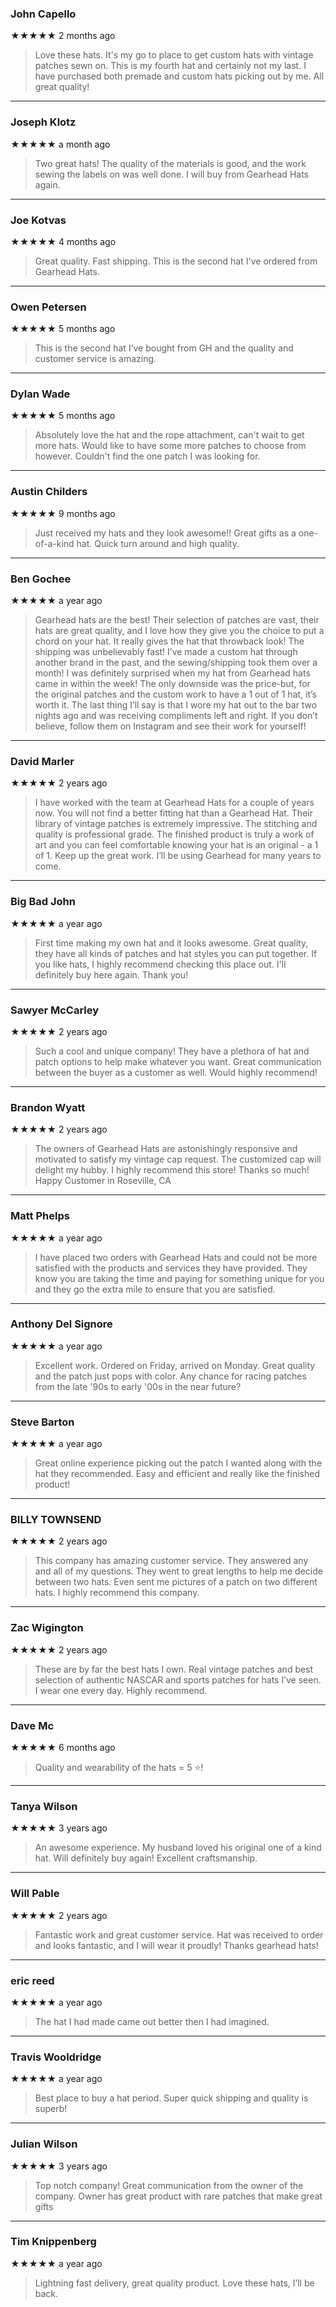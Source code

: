 ### John Capello
★★★★★
2 months ago

> Love these hats. It's my go to place to get custom hats with vintage patches sewn on. This is my fourth hat and certainly not my last. I have purchased both premade and custom hats picking out by me. All great quality!

---

### Joseph Klotz
★★★★★
a month ago

> Two great hats! The quality of the materials is good, and the work sewing the labels on was well done. I will buy from Gearhead Hats again.

---

### Joe Kotvas
★★★★★
4 months ago

> Great quality. Fast shipping. This is the second hat I've ordered from Gearhead Hats.

---

### Owen Petersen
★★★★★
5 months ago

> This is the second hat I’ve bought from GH and the quality and customer service is amazing.

---

### Dylan Wade
★★★★★
5 months ago

> Absolutely love the hat and the rope attachment, can't wait to get more hats. Would like to have some more patches to choose from however. Couldn't find the one patch I was looking for.

---

### Austin Childers
★★★★★
9 months ago

> Just received my hats and they look awesome!! Great gifts as a one-of-a-kind hat. Quick turn around and high quality.

---

### Ben Gochee
★★★★★
a year ago

> Gearhead hats are the best! Their selection of patches are vast, their hats are great quality, and I love how they give you the choice to put a chord on your hat. It really gives the hat that throwback look! The shipping was unbelievably fast! I’ve made a custom hat through another brand in the past, and the sewing/shipping took them over a month! I was definitely surprised when my hat from Gearhead hats came in within the week! The only downside was the price-but, for the original patches and the custom work to have a 1 out of 1 hat, it’s worth it. The last thing I’ll say is that I wore my hat out to the bar two nights ago and was receiving compliments left and right. If you don’t believe, follow them on Instagram and see their work for yourself!

---

### David Marler
★★★★★
2 years ago

> I have worked with the team at Gearhead Hats for a couple of years now. You will not find a better fitting hat than a Gearhead Hat. Their library of vintage patches is extremely impressive. The stitching and quality is professional grade. The finished product is truly a work of art and you can feel comfortable knowing your hat is an original - a 1 of 1. Keep up the great work. I’ll be using Gearhead for many years to come.

---

### Big Bad John
★★★★★
a year ago

> First time making my own hat and it looks awesome. Great quality, they have all kinds of patches and hat styles you can put together. If you like hats, I highly recommend checking this place out. I'll definitely buy here again. Thank you!

---

### Sawyer McCarley
★★★★★
2 years ago

> Such a cool and unique company! They have a plethora of hat and patch options to help make whatever you want. Great communication between the buyer as a customer as well. Would highly recommend!

---

### Brandon Wyatt
★★★★★
2 years ago

> The owners of Gearhead Hats are astonishingly responsive and motivated to satisfy my vintage cap request. The customized cap will delight my hubby. I highly recommend this store! Thanks so much! Happy Customer in Roseville, CA

---

### Matt Phelps
★★★★★
a year ago

> I have placed two orders with Gearhead Hats and could not be more satisfied with the products and services they have provided. They know you are taking the time and paying for something unique for you and they go the extra mile to ensure that you are satisfied.

---

### Anthony Del Signore
★★★★★
a year ago

> Excellent work. Ordered on Friday, arrived on Monday. Great quality and the patch just pops with color. Any chance for racing patches from the late '90s to early '00s in the near future?

---

### Steve Barton
★★★★★
a year ago

> Great online experience picking out the patch I wanted along with the hat they recommended. Easy and efficient and really like the finished product!

---

### BILLY TOWNSEND
★★★★★
2 years ago

> This company has amazing customer service. They answered any and all of my questions. They went to great lengths to help me decide between two hats. Even sent me pictures of a patch on two different hats. I highly recommend this company.

---

### Zac Wigington
★★★★★
2 years ago

> These are by far the best hats I own. Real vintage patches and best selection of authentic NASCAR and sports patches for hats I’ve seen. I wear one every day. Highly recommend.

---

### Dave Mc
★★★★★
6 months ago

> Quality and wearability of the hats = 5 ⭐️!

---

### Tanya Wilson
★★★★★
3 years ago

> An awesome experience. My husband loved his original one of a kind hat. Will definitely buy again! Excellent craftsmanship.

---

### Will Pable
★★★★★
2 years ago

> Fantastic work and great customer service. Hat was received to order and looks fantastic, and I will wear it proudly! Thanks gearhead hats!

---

### eric reed
★★★★★
a year ago

> The hat I had made came out better then I had imagined.

---

### Travis Wooldridge
★★★★★
a year ago

> Best place to buy a hat period. Super quick shipping and quality is superb!

---

### Julian Wilson
★★★★★
3 years ago

> Top notch company! Great communication from the owner of the company. Owner has great product with rare patches that make great gifts

---

### Tim Knippenberg
★★★★★
a year ago

> Lightning fast delivery, great quality product. Love these hats, I’ll be back.